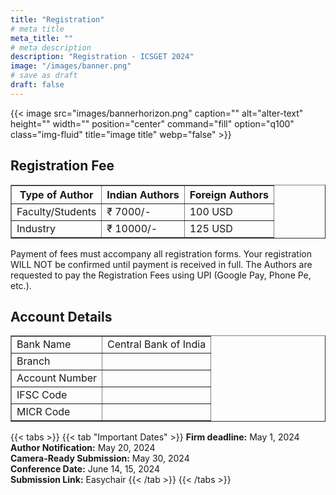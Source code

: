 ```yaml
---
title: "Registration"
# meta title
meta_title: ""
# meta description
description: "Registration - ICSGET 2024"
image: "/images/banner.png"
# save as draft
draft: false
---
```

{{< image src="images/bannerhorizon.png" caption="" alt="alter-text" height="" width="" position="center" command="fill" option="q100" class="img-fluid" title="image title"  webp="false" >}}

## Registration Fee

<table border="1">
<thead>
  <tr>
    <th>Type of Author</th>
    <th>Indian Authors</th>
	<th>Foreign Authors</th>
  </tr>
</thead>
<tbody>
  <tr>
    <td>Faculty/Students</td>
    <td>₹ 7000/-</td>
	<td>100 USD</td>
  </tr>
  <tr>
    <td>Industry</td>
    <td>₹ 10000/-</td>
	<td>125 USD</td>
  </tr>
</tbody>
</table>


Payment of fees must accompany all registration forms. Your registration WILL NOT be confirmed until payment is received in full. The Authors are requested to pay the Registration Fees using UPI (Google Pay, Phone Pe, etc.).


## Account Details

<table border="1">
<tbody>
  <tr>
    <td>Bank Name</td>
    <td>Central Bank of India</td>
  </tr>
  <tr>
    <td>Branch</td>
    <td></td>
  </tr>
  <tr>
    <td>Account Number</td>
    <td></td>
  </tr>
  <tr>
    <td>IFSC Code</td>
    <td></td>
  </tr>
  <tr>
    <td>MICR Code</td>
    <td></td>
  </tr>
</tbody>
</table>


{{< tabs >}}
{{< tab "Important Dates" >}}
**Firm deadline:** May 1, 2024<br>
**Author Notification:** May 20, 2024<br>
**Camera-Ready Submission:** May 30, 2024<br>
**Conference Date:** June 14, 15, 2024<br>
**Submission Link:** Easychair
{{< /tab >}}
{{< /tabs >}}
